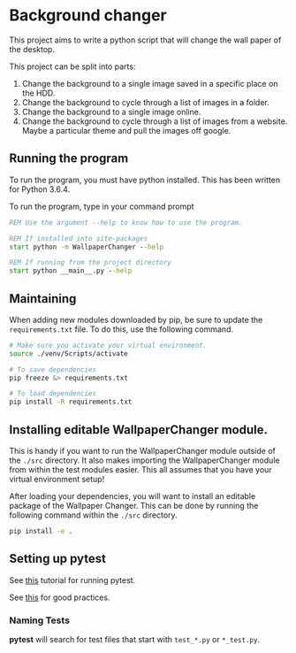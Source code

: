 # Background changer

This project aims to write a python script that will change the wall paper of the desktop.

This project can be split into parts:

1. Change the background to a single image saved in a specific place on the HDD.
2. Change the background to cycle through a list of images in a folder.
3. Change the background to a single image online.
4. Change the background to cycle through a list of images from a website. Maybe a particular theme and pull the images off google.


## Running the program

To run the program, you must have python installed. This has been written for Python 3.6.4.

To run the program, type in your command prompt

```bat
REM Use the argument --help to know how to use the program.

REM If installed into site-packages
start python -m WallpaperChanger --help

REM If running from the project directory
start python __main__.py --help
```

## Maintaining

When adding new modules downloaded by pip, be sure to update the `requirements.txt` file. To do this, use the following command.

```bash
# Make sure you activate your virtual environment.
source ./venv/Scripts/activate

# To save dependencies
pip freeze &> requirements.txt

# To load dependencies
pip install -R requirements.txt
```

## Installing editable WallpaperChanger module.

This is handy if you want to run the WallpaperChanger module outside of the `./src` directory. It also makes importing the WallpaperChanger module from within the test modules easier. This all assumes that you have your virtual environment setup!

After loading your dependencies, you will want to install an editable package of the Wallpaper Changer. This can be done by running the following command within the `./src` directory.

```bash
pip install -e .
```

## Setting up pytest

See [this](https://docs.pytest.org/en/latest/getting-started.html) tutorial for running pytest.

See [this](http://doc.pytest.org/en/latest/goodpractices.html) for good practices.


### Naming Tests

**pytest** will search for test files that start with `test_*.py` or `*_test.py`.

